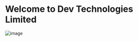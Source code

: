 # Welcome to Dev Technologies Limited
![image](https://user-images.githubusercontent.com/31367048/200127826-f33953e4-e693-4f3e-9ec3-a71c640b9525.png)
